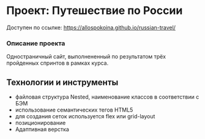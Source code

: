 # Проект: Путешествие по России
Доступен по ссылке:  https://allospokoina.github.io/russian-travel/

### Описание проекта
Одностраничный сайт, выполнененный по результатом трёх пройденных спринтов в рамках курса.

## Технологии и инструменты
* файловая структура Nested, наименование классов в соответствии с БЭМ
* использование семантических тегов HTML5
* для создания сеток используется flex или grid-layout
* позиционирование
* Адаптивная верстка




